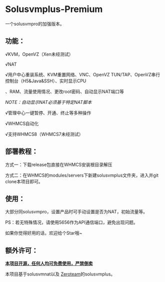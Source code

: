# Solusvmplus-Premium

一个solusvmpro的加强版本。

## 功能：

√KVM，OpenVZ（Xen未经测试）

√NAT

√用户中心重装系统、KVM重置网络、VNC、OpenVZ TUN/TAP、OpenVZ串行控制台（H5&Java&SSH）、实时显示CPU

、RAM、流量使用情况、更改root密码、自动显示NAT端口等

*NOTE：自动显示NAT必须基于特定NAT脚本*

√管理中心一键暂停、开通、终止等多种操作

√WHMCS自动化

√支持WHMCS8（WHMCS7未经测试）

## 部署教程：

方式一：下载release包直接在WHMCS安装根目录解压

方式二：在WHMCS的modules/servers下新建solusvmplus文件夹，进入并git clone本项目即可。

## 使用：

大部分同solusvmpro，设置产品时可手动设置是否为NAT，初始流量等。

PS：若无特殊情况，请使用5656作为API通信端口，避免出现问题。

如果你觉得好用的话，欢迎给个Star哦~

## **额外许可：**

**<u>本项目开源，任何人均可免费使用，严禁倒卖</u>**

本项目基于solusvmnat以及 [Zeroteam](https://shop.zeroteam.top/)的solusvmplus。
